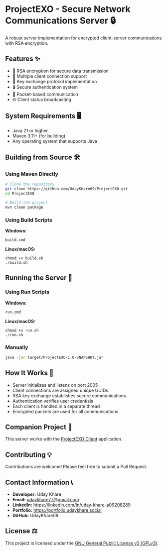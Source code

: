 # ProjectEXO - Secure Network Communications Server 🔒

A robust server implementation for encrypted client-server communications with RSA encryption.

## Features ✨

- 🔐 RSA encryption for secure data transmission
- 👥 Multiple client connection support
- 🔑 Key exchange protocol implementation
- 🔒 Secure authentication system
- 📡 Packet-based communication
- 🌐 Client status broadcasting

## System Requirements 🖥️

- Java 21 or higher
- Maven 3.11+ (for building)
- Any operating system that supports Java

## Building from Source 🛠️

### Using Maven Directly

```bash
# Clone the repository
git clone https://github.com/UdayKhare09/ProjectEXO.git
cd ProjectEXO

# Build the project
mvn clean package
```

### Using Build Scripts

**Windows:**
```
build.cmd
```

**Linux/macOS:**
```
chmod +x build.sh
./build.sh
```

## Running the Server 🚀

### Using Run Scripts

**Windows:**
```
run.cmd
```

**Linux/macOS:**
```
chmod +x run.sh
./run.sh
```

### Manually

```bash
java -jar target/ProjectEXO-1.0-SNAPSHOT.jar
```

## How It Works 🧩

- Server initializes and listens on port 2005
- Client connections are assigned unique UUIDs
- RSA key exchange establishes secure communications
- Authentication verifies user credentials
- Each client is handled in a separate thread
- Encrypted packets are used for all communications

## Companion Project 🤝

This server works with the [ProjectEXO Client](https://github.com/UdayKhare09/ProjectEXO_Client) application.

## Contributing 💡

Contributions are welcome! Please feel free to submit a Pull Request.

## Contact Information 📞

- **Developer:** Uday Khare
- **Email:** udaykhare77@gmail.com
- **LinkedIn:** https://linkedin.com/in/uday-khare-a09208289
- **Portfolio:** https://portfolio.udaykhare.social
- **GitHub:** UdayKhare09

## License ⚖️

This project is licensed under the [GNU General Public License v3 (GPLv3)](LICENSE).